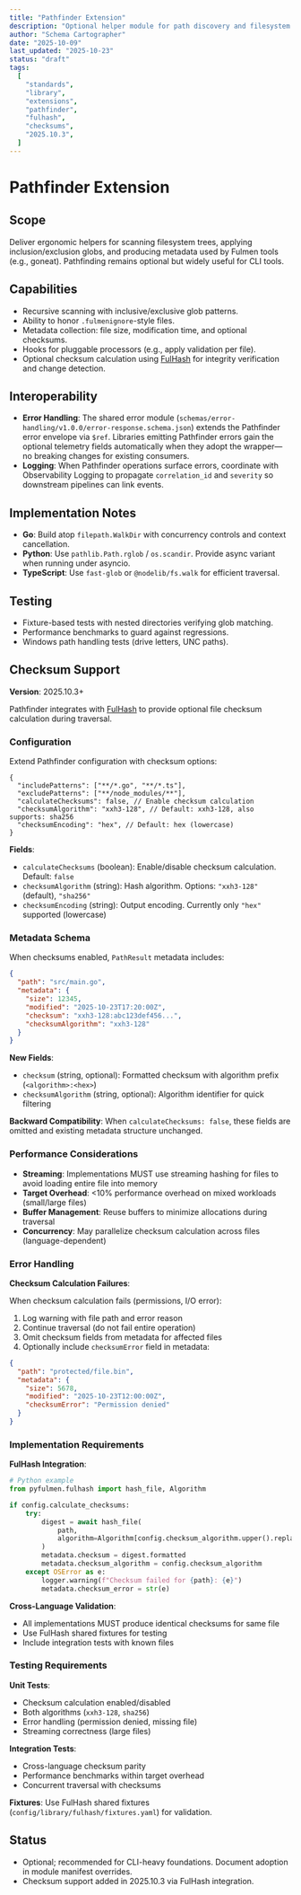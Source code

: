 ```yaml
---
title: "Pathfinder Extension"
description: "Optional helper module for path discovery and filesystem traversal with checksum support"
author: "Schema Cartographer"
date: "2025-10-09"
last_updated: "2025-10-23"
status: "draft"
tags:
  [
    "standards",
    "library",
    "extensions",
    "pathfinder",
    "fulhash",
    "checksums",
    "2025.10.3",
  ]
---
```


# Pathfinder Extension

## Scope

Deliver ergonomic helpers for scanning filesystem trees, applying inclusion/exclusion globs, and producing
metadata used by Fulmen tools (e.g., goneat). Pathfinding remains optional but widely useful for CLI tools.

## Capabilities

- Recursive scanning with inclusive/exclusive glob patterns.
- Ability to honor `.fulmenignore`-style files.
- Metadata collection: file size, modification time, and optional checksums.
- Hooks for pluggable processors (e.g., apply validation per file).
- Optional checksum calculation using [FulHash](../modules/fulhash.md) for integrity verification and change detection.

## Interoperability

- **Error Handling**: The shared error module (`schemas/error-handling/v1.0.0/error-response.schema.json`) extends the Pathfinder error envelope via `$ref`. Libraries emitting Pathfinder errors gain the optional telemetry fields automatically when they adopt the wrapper—no breaking changes for existing consumers.
- **Logging**: When Pathfinder operations surface errors, coordinate with Observability Logging to propagate `correlation_id` and `severity` so downstream pipelines can link events.

## Implementation Notes

- **Go**: Build atop `filepath.WalkDir` with concurrency controls and context cancellation.
- **Python**: Use `pathlib.Path.rglob` / `os.scandir`. Provide async variant when running under asyncio.
- **TypeScript**: Use `fast-glob` or `@nodelib/fs.walk` for efficient traversal.

## Testing

- Fixture-based tests with nested directories verifying glob matching.
- Performance benchmarks to guard against regressions.
- Windows path handling tests (drive letters, UNC paths).

## Checksum Support

**Version**: 2025.10.3+

Pathfinder integrates with [FulHash](../modules/fulhash.md) to provide optional file checksum calculation during traversal.

### Configuration

Extend Pathfinder configuration with checksum options:

```jsonc
{
  "includePatterns": ["**/*.go", "**/*.ts"],
  "excludePatterns": ["**/node_modules/**"],
  "calculateChecksums": false, // Enable checksum calculation
  "checksumAlgorithm": "xxh3-128", // Default: xxh3-128, also supports: sha256
  "checksumEncoding": "hex", // Default: hex (lowercase)
}
```

**Fields**:

- `calculateChecksums` (boolean): Enable/disable checksum calculation. Default: `false`
- `checksumAlgorithm` (string): Hash algorithm. Options: `"xxh3-128"` (default), `"sha256"`
- `checksumEncoding` (string): Output encoding. Currently only `"hex"` supported (lowercase)

### Metadata Schema

When checksums enabled, `PathResult` metadata includes:

```json
{
  "path": "src/main.go",
  "metadata": {
    "size": 12345,
    "modified": "2025-10-23T17:20:00Z",
    "checksum": "xxh3-128:abc123def456...",
    "checksumAlgorithm": "xxh3-128"
  }
}
```

**New Fields**:

- `checksum` (string, optional): Formatted checksum with algorithm prefix (`<algorithm>:<hex>`)
- `checksumAlgorithm` (string, optional): Algorithm identifier for quick filtering

**Backward Compatibility**: When `calculateChecksums: false`, these fields are omitted and existing metadata structure unchanged.

### Performance Considerations

- **Streaming**: Implementations MUST use streaming hashing for files to avoid loading entire file into memory
- **Target Overhead**: <10% performance overhead on mixed workloads (small/large files)
- **Buffer Management**: Reuse buffers to minimize allocations during traversal
- **Concurrency**: May parallelize checksum calculation across files (language-dependent)

### Error Handling

**Checksum Calculation Failures**:

When checksum calculation fails (permissions, I/O error):

1. Log warning with file path and error reason
2. Continue traversal (do not fail entire operation)
3. Omit checksum fields from metadata for affected files
4. Optionally include `checksumError` field in metadata:

```json
{
  "path": "protected/file.bin",
  "metadata": {
    "size": 5678,
    "modified": "2025-10-23T12:00:00Z",
    "checksumError": "Permission denied"
  }
}
```

### Implementation Requirements

**FulHash Integration**:

```python
# Python example
from pyfulmen.fulhash import hash_file, Algorithm

if config.calculate_checksums:
    try:
        digest = await hash_file(
            path,
            algorithm=Algorithm[config.checksum_algorithm.upper().replace('-', '_')]
        )
        metadata.checksum = digest.formatted
        metadata.checksum_algorithm = config.checksum_algorithm
    except OSError as e:
        logger.warning(f"Checksum failed for {path}: {e}")
        metadata.checksum_error = str(e)
```

**Cross-Language Validation**:

- All implementations MUST produce identical checksums for same file
- Use FulHash shared fixtures for testing
- Include integration tests with known files

### Testing Requirements

**Unit Tests**:

- Checksum calculation enabled/disabled
- Both algorithms (`xxh3-128`, `sha256`)
- Error handling (permission denied, missing file)
- Streaming correctness (large files)

**Integration Tests**:

- Cross-language checksum parity
- Performance benchmarks within target overhead
- Concurrent traversal with checksums

**Fixtures**:
Use FulHash shared fixtures (`config/library/fulhash/fixtures.yaml`) for validation.

## Status

- Optional; recommended for CLI-heavy foundations. Document adoption in module manifest overrides.
- Checksum support added in 2025.10.3 via FulHash integration.
